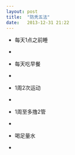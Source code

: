 ```yaml
---
layout: post
title:  "防秃五法"
date:   2013-12-31 21:22
---
```




- 每天1点之前睡
- 

- 每天吃早餐
- 

- 1周2次运动
- 

- 1周至多撸2管
- 

- 喝足量水
-
